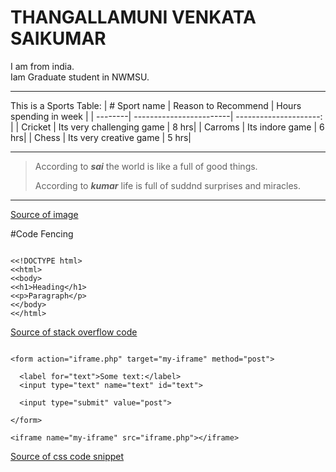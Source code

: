 # THANGALLAMUNI VENKATA SAIKUMAR

I am from india.<br> Iam Graduate student in NWMSU.



*********************************
This is a Sports Table:
| # Sport name | Reason to Recommend | Hours spending in week |
| --------| ------------------------| ---------------------: |
| Cricket | Its very challenging game | 8 hrs|
| Carroms |      Its indore game      | 6 hrs|
| Chess   | Its very creative game    | 5 hrs|







*********************************
> According to ***sai*** the world is like a full of good things.
>
>According to ***kumar*** life is full of suddnd surprises and miracles.

*********************************

[Source of image](https://github.com/sai9021/my2-thangallamunivenkata/blob/2cfda607d18c46a5f25e93c95c1d14a9d268f64f/sai.png)

#Code Fencing

>
```

<<!DOCTYPE html>
<<html>
<<body>
<<h1>Heading</h1>
<<p>Paragraph</p>
<</body>
<</html>

```
>

[Source of stack overflow code](https://stackoverflow.com/questions/26809389/coding-a-simple-website-example-in-html)

```

<form action="iframe.php" target="my-iframe" method="post">
			
  <label for="text">Some text:</label>
  <input type="text" name="text" id="text">
			
  <input type="submit" value="post">
			
</form>
		
<iframe name="my-iframe" src="iframe.php"></iframe>

```
[Source of css code snippet](https://css-tricks.com/snippets/html/post-data-to-an-iframe/)













